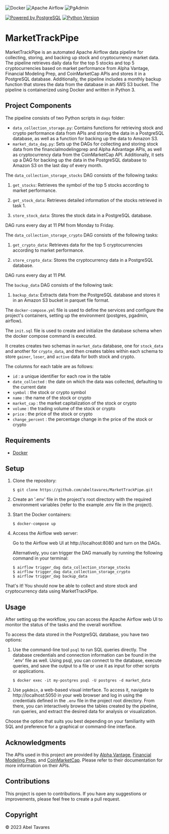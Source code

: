 ![Docker](https://img.shields.io/badge/Docker-2496ED?style=for-the-badge&logo=Docker&logoColor=white)
![Apache Airflow](https://img.shields.io/badge/Apache%20Airflow-017CEE?style=for-the-badge&logo=Apache%20Airflow&logoColor=white)
![PgAdmin](https://img.shields.io/badge/PgAdmin-4B0082?style=for-the-badge&logo=pgAdmin&logoColor=white)


[![Powered by PostgreSQL](https://img.shields.io/badge/powered%20by-PostgreSQL-blue.svg)](https://www.postgresql.org/)
[![Python Version](https://img.shields.io/badge/python-3.x-brightgreen.svg)](https://www.python.org/downloads/)


# MarketTrackPipe

MarketTrackPipe is an automated Apache Airflow data pipeline for collecting, storing, and backing up stock and cryptocurrency market data. The pipeline retrieves daily data for the top 5 stocks and top 5 cryptocurrencies based on market performance from Alpha Vantage, Financial Modeling Prep, and CoinMarketCap APIs and stores it in a PostgreSQL database. Additionally, the pipeline includes a monthly backup function that stores the data from the database in an AWS S3 bucket. The pipeline is containerized using Docker and written in Python 3.

## Project Components

The pipeline consists of two Python scripts in `dags` folder:

- `data_collection_storage.py`: Contains functions for retrieving stock and crypto performance data from APIs and storing the data in a PostgreSQL database, as well as a function for backing up the data to Amazon S3.
- `market_data_dag.py`:  Sets up the DAGs for collecting and storing stock data from the financialmodelingprep and Alpha Advantage APIs, as well as cryptocurrency data from the CoinMarketCap API. Additionally, it sets up a DAG for backing up the data in the PostgreSQL database to Amazon S3 on the last day of every month.

The `data_collection_storage_stocks` DAG consists of the following tasks:

1. `get_stocks`: Retrieves the symbol of the top 5 stocks according to market performance.

2. `get_stock_data`: Retrieves detailed information of the stocks retrieved in task 1.

3. `store_stock_data`: Stores the stock data in a PostgreSQL database.

DAG runs every day at 11 PM from Monday to Friday.

The `data_collection_storage_crypto` DAG consists of the following tasks:

1. `get_crypto_data`: Retrieves data for the top 5 cryptocurrencies according to market performance.

2. `store_crypto_data`: Stores the cryptocurrency data in a PostgreSQL database.

DAG runs every day at 11 PM.

The `backup_data` DAG consists of the following task:

1. `backup_data`: Extracts data from the PostgreSQL database and stores it in an Amazon S3 bucket in parquet file format.

The `docker-compose.yml` file is used to define the services and configure the project's containers, setting up the environment (postgres, pgadmin, airflow).

The `init.sql` file is used to create and initialize the database schema when the docker compose command is executed.

It creates creates two schemas in `market_data` database, one for `stock_data` and another for `crypto_data`, and then creates tables within each schema to store `gainer`, `loser`, and `active` data for both stock and crypto.

The columns for each table are as follows:

- `id` : a unique identifier for each row in the table
- `date_collected` : the date on which the data was collected, defaulting to the current date
- `symbol` : the stock or crypto symbol
- `name` : the name of the stock or crypto
- `market_cap` : the market capitalization of the stock or crypto
- `volume` : the trading volume of the stock or crypto
- `price` : the price of the stock or crypto
- `change_percent` : the percentage change in the price of the stock or crypto

## Requirements

- [Docker](https://www.docker.com/get-started)


## Setup

1. Clone the repository: <br>

       $ git clone https://github.com/abeltavares/MarketTrackPipe.git

2. Create an '.env' file in the project's root directory with the required environment variables (refer to the example .env file in the project).

3. Start the Docker containers:<br>

       $ docker-compose up

4. Access the Airflow web server:<br>

      Go to the Airflow web UI at http://localhost:8080 and turn on the DAGs.

      Alternatively, you can trigger the DAG manually by running the following command in your terminal:

       $ airflow trigger_dag data_collection_storage_stocks
       $ airflow trigger_dag data_collection_storage_crypto
       $ airflow trigger_dag backup_data

That's it! You should now be able to collect and store stock and cryptocurrency data using MarketTrackPipe.


## Usage

After setting up the workflow, you can access the Apache Airflow web UI to monitor the status of the tasks and the overall workflow.

To access the data stored in the PostgreSQL database, you have two options:

1. Use the command-line tool `psql` to run SQL queries directly. The database credentials and connection information can be found in the '.env' file as well. Using psql, you can connect to the database, execute queries, and save the output to a file or use it as input for other scripts or applications.

       $ docker exec -it my-postgres psql -U postgres -d market_data    

2. Use `pgAdmin`, a web-based visual interface. To access it, navigate to http://localhost:5050 in your web browser and log in using the credentials defined in the `.env` file in the project root directory. From there, you can interactively browse the tables created by the pipeline, run queries, and extract the desired data for analysis or visualization.

Choose the option that suits you best depending on your familiarity with SQL and preference for a graphical or command-line interface.

## Acknowledgments 

The APIs used in this project are provided by [Alpha Vantage](https://www.alphavantage.co/documentation/), [Financial Modeling Prep](https://financialmodelingprep.com/developer/docs/), and [CoinMarketCap](https://coinmarketcap.com/api/documentation/v1/). Please refer to their documentation for more information on their APIs.


## Contributions

This project is open to contributions. If you have any suggestions or improvements, please feel free to create a pull request.

## Copyright
© 2023 Abel Tavares

